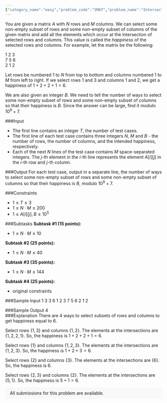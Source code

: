 ```yaml
---
{"category_name":"easy","problem_code":"IMAT","problem_name":"Intersection Matrix","problemComponents":{"constraints":"","constraintsState":false,"subtasks":"","subtasksState":false,"inputFormat":"","inputFormatState":false,"outputFormat":"","outputFormatState":false,"sampleTestCases":{"0":{"id":1,"input":"1\r\n    3 3 6\r\n    1 2 3\r\n    7 5 6\r\n    2 1 2","output":4,"explanation":"There are $4$ ways to select subsets of rows and columns to get happiness equal to $6$.\r\n\r\nSelect rows $\\{1,3\\}$ and columns $\\{1,2\\}$. The elements at the intersections are $\\{1,2,2,1\\}$. So, the happiness is $1 + 2 + 2 + 1 = 6$.\r\n\r\nSelect rows $\\{1\\}$ and columns $\\{1,2,3\\}$. The elements at the intersections are $\\{1,2,3\\}$. So, the happiness is $1 + 2 + 3 = 6$.\r\n\r\nSelect rows $\\{2\\}$ and columns $\\{3\\}$. The elements at the intersections are $\\{6\\}$. So, the happiness is $6$.\r\n\r\nSelect rows $\\{2,3\\}$ and columns $\\{2\\}$. The elements at the intersections are $\\{5,1\\}$. So, the happiness is $5 + 1 = 6$.","isDeleted":false}}},"video_editorial_url":"https://youtu.be/RQT8nSfLX8w","languages_supported":{"0":"CPP14","1":"C","2":"JAVA","3":"PYTH 3.6","4":"CPP17","5":"PYTH","6":"PYP3","7":"CS2","8":"ADA","9":"PYPY","10":"TEXT","11":"PAS fpc","12":"NODEJS","13":"RUBY","14":"PHP","15":"GO","16":"HASK","17":"TCL","18":"PERL","19":"SCALA","20":"LUA","21":"kotlin","22":"BASH","23":"JS","24":"LISP sbcl","25":"rust","26":"PAS gpc","27":"BF","28":"CLOJ","29":"R","30":"D","31":"CAML","32":"FORT","33":"ASM","34":"swift","35":"FS","36":"WSPC","37":"LISP clisp","38":"SQL","39":"SCM guile","40":"PERL6","41":"ERL","42":"CLPS","43":"ICK","44":"NICE","45":"PRLG","46":"ICON","47":"COB","48":"SCM chicken","49":"PIKE","50":"SCM qobi","51":"ST","52":"SQLQ","53":"NEM"},"max_timelimit":0.5,"source_sizelimit":50000,"problem_author":"zankanotachi","problem_tester":"","date_added":"19-04-2021","tags":{"0":"easy","1":"knapsack","2":"ltime95","3":"meet","4":"zankanotachi"},"problem_difficulty_level":"Easy-Medium","best_tag":"Meet In Middle","editorial_url":"https://discuss.codechef.com/problems/IMAT","time":{"view_start_date":1619802000,"submit_start_date":1619802000,"visible_start_date":1619802000,"end_date":1735669800},"is_direct_submittable":false,"problemDiscussURL":"https://discuss.codechef.com/search?q=IMAT","is_proctored":false,"visitedContests":{},"layout":"problem"}
---
```

You are given a matrix $A$ with $N$ rows and $M$ columns. We can select some non-empty subset of rows and some non-empty subset of columns of the given matrix and add all the elements which occur at the intersection of selected rows and columns. This value is called the *happiness* of the selected rows and columns. For example, let the matrix be the following:

$1$  $2$  $3$  
$7$  $5$  $6$  
$2$  $1$  $2$  

Let rows be numbered $1$ to $N$ from top to bottom and columns numbered $1$ to $M$ from left to right. If we select rows $1$ and $3$ and columns $1$ and $2$, we get a happiness of $1 + 2 + 2 + 1 = 6$. 

We are also given an integer $B$. We need to tell the number of ways to select some non-empty subset of rows and some non-empty subset of columns so that their happiness is $B$. Since the answer can be large, find it modulo $10^9+7$.


###Input

- The first line contains an integer $T$, the number of test cases.
- The first line of each test case contains three integers $N$, $M$ and $B$ - the number of rows, the number of columns, and the intended happiness, respectively.
- Each of the next $N$ lines of the test case contains $M$ space-separated integers. The $j$-th element in the $i$-th line represents the element $A[i][j]$ in the $i$-th row and $j$-th column.

###Output
For each test case, output in a separate line, the number of ways to select some non-empty subset of rows and some non-empty subset of columns so that their happiness is $B$, modulo $10^9+7$.

###Constraints 
- $1 \leq T \leq 3$
- $1 \leq N\cdot M \leq 200$
- $1 \leq A[i][j] , B \leq 10^5$

###Subtasks
**Subtask #1 (15 points):**
- $1 \leq N\cdot M \leq 10$

**Subtask #2 (25 points):**
- $1 \leq N\cdot M \leq 40$

**Subtask #3 (35 points):**
- $1 \leq N\cdot M \leq 144$

**Subtask #4 (25 points):**
- original constraints




###Sample Input
    1
    3 3 6
    1 2 3
    7 5 6
    2 1 2

###Sample Output
    4	
###Explanation
There are $4$ ways to select subsets of rows and columns to get happiness equal to $6$.

Select rows $\{1,3\}$ and columns $\{1,2\}$. The elements at the intersections are $\{1,2,2,1\}$. So, the happiness is $1 + 2 + 2 + 1 = 6$.

Select rows $\{1\}$ and columns $\{1,2,3\}$. The elements at the intersections are $\{1,2,3\}$. So, the happiness is $1 + 2 + 3 = 6$.

Select rows $\{2\}$ and columns $\{3\}$. The elements at the intersections are $\{6\}$. So, the happiness is $6$.

Select rows $\{2,3\}$ and columns $\{2\}$. The elements at the intersections are $\{5,1\}$. So, the happiness is $5 + 1 = 6$. 


<aside style='background: #f8f8f8;padding: 10px 15px;'><div>All submissions for this problem are available.</div></aside>